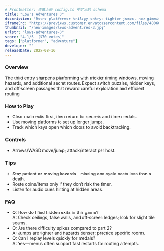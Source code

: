 ```yaml
---
# Frontmatter: 遵循上面 config.ts 中定义的 schema
title: "Low's Adventures 3"
description: "Retro platformer trilogy entry: tighter jumps, new gimmick blocks, and more secrets across compact stages." 
iframeSrc: "https://previews.customer.envatousercontent.com/files/480663659/index.html"
thumbnail: "/new-images/lows-adventures-3.jpg"
urlstr: "lows-adventures-3"
score: "4.1/5  (570 votes)"
tags: ["platformer", "adventure"]
developer: ""
releaseDate: 2025-08-16
---
```




### Overview
The third entry sharpens platforming with trickier timing windows, moving hazards, and additional secret routes. Expect switch puzzles, hidden keys, and off‑screen passages that reward careful exploration and efficient routing.

### How to Play
- Clear main exits first, then return for secrets and time medals.
- Use moving platforms to set up longer jumps.
- Track which keys open which doors to avoid backtracking.

### Controls
- Arrows/WASD move/jump; attack/interact per host.

### Tips
- Stay patient on moving hazards—missing one cycle costs less than a death.
- Route coins/items only if they don’t risk the timer.
- Listen for audio cues hinting at hidden areas.

### FAQ
- Q: How do I find hidden exits in this game?  
  A: Check ceilings, false walls, and off‑screen ledges; look for slight tile seams.
- Q: Are there difficulty spikes compared to part 2?  
  A: Jumps are tighter and hazards denser; practice specific rooms.
- Q: Can I replay levels quickly for medals?  
  A: Yes—menus often support fast restarts for routing attempts.


